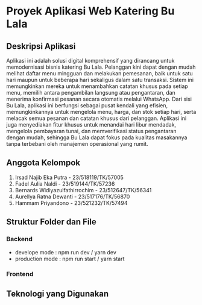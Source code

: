 # Proyek Aplikasi Web Katering Bu Lala

## Deskripsi Aplikasi

Aplikasi ini adalah solusi digital komprehensif yang dirancang untuk memodernisasi bisnis katering Bu Lala. Pelanggan kini dapat dengan mudah melihat daftar menu mingguan dan melakukan pemesanan, baik untuk satu hari maupun untuk beberapa hari sekaligus dalam satu transaksi. Sistem ini memungkinkan mereka untuk menambahkan catatan khusus pada setiap menu, memilih antara pengambilan langsung atau pengantaran, dan menerima konfirmasi pesanan secara otomatis melalui WhatsApp. Dari sisi Bu Lala, aplikasi ini berfungsi sebagai pusat kendali yang efisien, memungkinkannya untuk mengelola menu, harga, dan stok setiap hari, serta melacak semua pesanan dan catatan khusus dari pelanggan. Aplikasi ini juga menyediakan fitur khusus untuk menandai hari libur mendadak, mengelola pembayaran tunai, dan memverifikasi status pengantaran dengan mudah, sehingga Bu Lala dapat fokus pada kualitas masakannya tanpa terbebani oleh manajemen operasional yang rumit.

## Anggota Kelompok

1. Irsad Najib Eka Putra - 23/518119/TK/57005
2. Fadel Aulia Naldi - 23/519144/TK/57236
3. Bernards Widiyazulfathirrochim - 23/512647/TK/56341
4. Aurellya Ratna Dewanti - 23/517176/TK/56870
5. Hammam Priyandono - 23/521232/TK/57494

## Struktur Folder dan File

### Backend

- develope mode : npm run dev / yarn dev
- production mode : npm run start / yarn start

### Frontend

## Teknologi yang Digunakan
